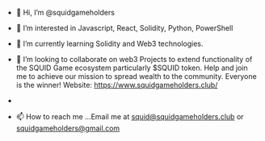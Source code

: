 - 👋 Hi, I’m @squidgameholders
- 👀 I’m interested in Javascript, React, Solidity, Python, PowerShell
- 🌱 I’m currently learning Solidity and Web3 technologies.
- 💞️ I’m looking to collaborate on web3 Projects to extend functionality of the SQUID Game ecosystem particularly $SQUID token. Help and join me to achieve our mission to spread wealth to the community. Everyone is the winner! Website: https://www.squidgameholders.club/

-     
- 📫 How to reach me ...Email me at squid@squidgameholders.club or squidgameholders@gmail.com

<!---
squidgameholders/squidgameholders is a ✨ special ✨ repository because its `README.md` (this file) appears on your GitHub profile.
You can click the Preview link to take a look at your changes.
--->

